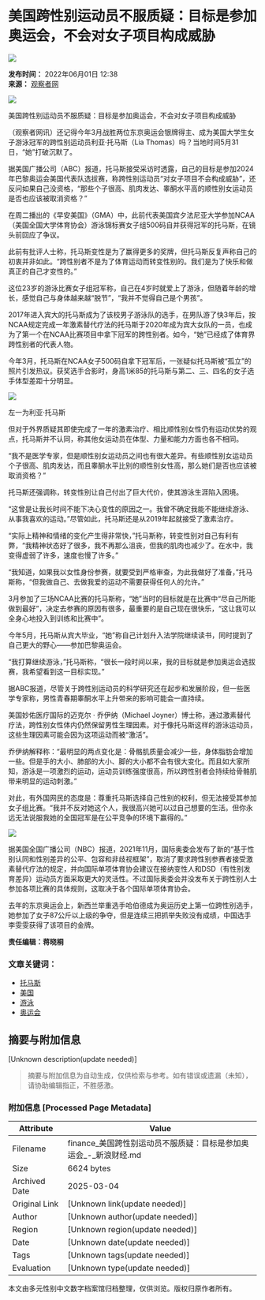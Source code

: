 # 美国跨性别运动员不服质疑：目标是参加奥运会，不会对女子项目构成威胁

![](//beacon.sina.com.cn/a.gif?noScript)

**发布时间：** 2022年06月01日 12:38  
**来源：** [观察者网](https://www.toutiao.com/i7104126316143706656)  

![](//n.sinaimg.cn/sinakd20220601s/199/w640h359/20220601/aecf-2cde6ff1527dba12eba1105fd0ad3da7.jpg)

美国跨性别运动员不服质疑：目标是参加奥运会，不会对女子项目构成威胁

（观察者网讯）还记得今年3月战胜两位东京奥运会银牌得主、成为美国大学生女子游泳冠军的跨性别运动员利亚·托马斯（Lia Thomas）吗？当地时间5月31日，“她”打破沉默了。

据美国广播公司（ABC）报道，托马斯接受采访时透露，自己的目标是参加2024年巴黎奥运会美国代表队选拔赛，称跨性别运动员“对女子项目不会构成威胁”，还反问如果自己没资格，“那些个子很高、肌肉发达、睾酮水平高的顺性别女运动员是否也应该被取消资格？”

在周二播出的《早安美国》（GMA）中，此前代表美国宾夕法尼亚大学参加NCAA（美国全国大学体育协会）游泳锦标赛女子组500码自并获得冠军的托马斯，在镜头前回应了争议。

此前有批评人士称，托马斯变性是为了赢得更多的奖牌，但托马斯反复声称自己的初衷并非如此。“跨性别者不是为了体育运动而转变性别的。我们是为了快乐和做真正的自己才变性的。”

这位23岁的游泳比赛女子组冠军称，自己在4岁时就爱上了游泳，但随着年龄的增长，感觉自己与身体越来越“脱节”，“我并不觉得自己是个男孩”。

2017年进入宾大的托马斯成为了该校男子游泳队的选手，在男队游了快3年后，按NCAA规定完成一年激素替代疗法的托马斯于2020年成为宾大女队的一员，也成为了第一个在NCAA比赛项目中拿下冠军的跨性别者。如今，“她”已经成了体育界跨性别者的代表人物。

今年3月，托马斯在NCAA女子500码自拿下冠军后，一张疑似托马斯被“孤立”的照片引发热议。获奖选手合影时，身高1米85的托马斯与第二、三、四名的女子选手体型差距十分明显。

![](//n.sinaimg.cn/sinakd20220601s/199/w640h359/20220601/b756-71b3e142a5ffb11ffc84b6e1469c9744.png)

左一为利亚·托马斯

但对于外界质疑其即使完成了一年的激素治疗、相比顺性别女性仍有运动优势的观点，托马斯并不认同，称其他女运动员在体型、力量和能力方面也各不相同。

“我不是医学专家，但是顺性别女运动员之间也有很大差异。有些顺性别女运动员个子很高、肌肉发达，而且睾酮水平比别的顺性别女性高，那么她们是否也应该被取消资格？”

托马斯还强调称，转变性别让自己付出了巨大代价，使其游泳生涯陷入困境。

“这曾是让我长时间不能下决心变性的原因之一。我曾不确定我能不能继续游泳、从事我喜欢的运动。”尽管如此，托马斯还是从2019年起就接受了激素治疗。

“实际上精神和情绪的变化产生得非常快，”托马斯称，转变性别对自己有利有弊，“我精神状态好了很多，我不再那么沮丧，但我的肌肉也减少了。在水中，我变得虚弱了许多，速度也慢了许多。”

“我知道，如果我以女性身份参赛，就要受到严格审查，为此我做好了准备，”托马斯称，“但我做自己、去做我爱的运动不需要获得任何人的允许。”

3月参加了三场NCAA比赛的托马斯称，“她”当时的目标就是在比赛中“尽自己所能做到最好”，决定去参赛的原因有很多，最重要的是自己现在很快乐，“这让我可以全身心地投入到训练和比赛中”。

今年5月，托马斯从宾大毕业，“她”称自己计划升入法学院继续读书，同时提到了自己更大的野心——参加巴黎奥运会。

“我打算继续游泳，”托马斯称，“很长一段时间以来，我的目标就是参加奥运会选拔赛，我希望看到这一目标实现。”

据ABC报道，尽管关于跨性别运动员的科学研究还在起步和发展阶段，但一些医学专家称，男性青春期睾酮水平上升带来的影响可能会一直持续。

美国妙佑医疗国际的迈克尔 · 乔伊纳（Michael Joyner）博士称，通过激素替代疗法，跨性别女性体内仍然保留男性生理因素。对于像托马斯这样的游泳运动员，这些生理因素可能会因为这项运动而被“激活”。

乔伊纳解释称：“最明显的两点变化是：骨骼肌质量会减少一些，身体脂肪会增加一些。但是手的大小、肺部的大小、脚的大小都不会有很大变化。而且如大家所知，游泳是一项激烈的运动，运动员训练强度很高，所以跨性别者会持续给骨骼肌带来明显的运动刺激。”

对此，有外国网民的态度是：尊重托马斯选择自己性别的权利，但无法接受其参加女子组比赛。“我并不反对她这个人，我很高兴她可以过自己想要的生活。但你永远无法说服我她的全国冠军是在公平竞争的环境下赢得的。”

![](//n.sinaimg.cn/sinakd20220601s/12/w537h275/20220601/80f0-8804b9af7002cb7cb2a1ee9d0ada8511.jpg)

据美国全国广播公司（NBC）报道，2021年11月，国际奥委会发布了新的“基于性别认同和性别差异的公平、包容和非歧视框架”，取消了要求跨性别参赛者接受激素替代疗法的规定，并向国际单项体育协会建议在接纳变性人和DSD（有性别发育差异）运动员方面采取更大的灵活性。不过国际奥委会并没发布关于跨性别人士参加各项比赛的具体规则，这取决于各个国际单项体育协会。

去年的东京奥运会上，新西兰举重选手哈伯德成为奥运历史上第一位跨性别选手，她参加了女子87公斤以上级的争夺，但是连续三把抓举失败没有成绩，中国选手李雯雯获得了该项目的金牌。

**责任编辑：蒋晓桐**  

### 文章关键词：
- [托马斯](http://tags.finance.sina.com.cn/托马斯) 
- [美国](http://tags.finance.sina.com.cn/美国) 
- [游泳](http://tags.finance.sina.com.cn/游泳) 
- [奥运会](http://tags.finance.sina.com.cn/奥运会)
<!-- tcd_original_link https://finance.sina.com.cn/world/gjcj/2022-06-01/doc-imizirau5978994.shtml -->


## 摘要与附加信息

<!-- tcd_abstract -->
[Unknown description(update needed)]
<!-- tcd_abstract_end -->

> 摘要与附加信息为自动生成，仅供检索与参考。如有错误或遗漏（未知），请协助编辑指正，不胜感激。

### 附加信息 [Processed Page Metadata]

| Attribute       | Value                                  |
|-----------------|----------------------------------------|
| Filename        | finance_美国跨性别运动员不服质疑：目标是参加奥运会_-_新浪财经.md                             |
| Size            | 6624 bytes                           |
| Archived Date   | 2025-03-04                             |
| Original Link   | [Unknown link(update needed)]                       |
| Author          | [Unknown author(update needed)]                               |
| Region          | [Unknown region(update needed)]                               |
| Date            | [Unknown date(update needed)]                                 |
| Tags            | [Unknown tags(update needed)]                                 |
| Evaluation            | [Unknown type(update needed)]                                 |
<!-- tcd_table_end -->

本文由多元性别中文数字档案馆归档整理，仅供浏览。版权归原作者所有。
